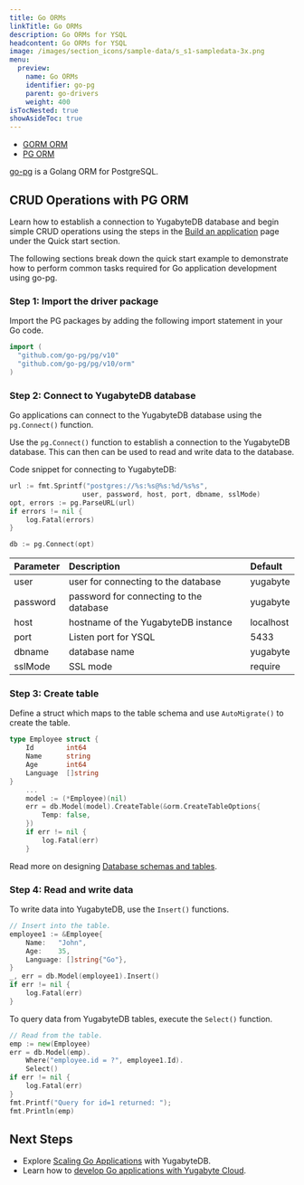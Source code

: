 ```yaml
---
title: Go ORMs
linkTitle: Go ORMs
description: Go ORMs for YSQL
headcontent: Go ORMs for YSQL
image: /images/section_icons/sample-data/s_s1-sampledata-3x.png
menu:
  preview:
    name: Go ORMs
    identifier: go-pg
    parent: go-drivers
    weight: 400
isTocNested: true
showAsideToc: true
---
```


<ul class="nav nav-tabs-alt nav-tabs-yb">

  <li >
    <a href="/preview/drivers-orms/go/gorm/" class="nav-link">
      <i class="icon-postgres" aria-hidden="true"></i>
      GORM ORM
    </a>
  </li>

  <li >
    <a href="/preview/drivers-orms/go/pg/" class="nav-link active">
      <i class="icon-postgres" aria-hidden="true"></i>
      PG ORM
    </a>
  </li>

</ul>

[go-pg](https://github.com/go-pg/pg) is a Golang ORM for PostgreSQL.

## CRUD Operations with PG ORM

Learn how to establish a connection to YugabyteDB database and begin simple CRUD operations using
the steps in the [Build an application](../../../quick-start/build-apps/go/ysql-pg) page under the
Quick start section.

The following sections break down the quick start example to demonstrate how to perform common tasks required for Go application development using go-pg.

### Step 1: Import the driver package

Import the PG packages by adding the following import statement in your Go code.

```go
import (
  "github.com/go-pg/pg/v10"
  "github.com/go-pg/pg/v10/orm"
)
```

### Step 2: Connect to YugabyteDB database

Go applications can connect to the YugabyteDB database using the `pg.Connect()` function.

Use the `pg.Connect()` function to establish a connection to the YugabyteDB database. This can then can be used to read and write data to the database.

Code snippet for connecting to YugabyteDB:

```go
url := fmt.Sprintf("postgres://%s:%s@%s:%d/%s%s",
                  user, password, host, port, dbname, sslMode)
opt, errors := pg.ParseURL(url)
if errors != nil {
    log.Fatal(errors)
}

db := pg.Connect(opt)
```

| Parameter | Description | Default |
| :---------- | :---------- | :------ |
| user | user for connecting to the database | yugabyte
| password | password for connecting to the database | yugabyte
| host  | hostname of the YugabyteDB instance | localhost
| port |  Listen port for YSQL | 5433
| dbname | database name | yugabyte
| sslMode | SSL mode | require

### Step 3: Create table

Define a struct which maps to the table schema and use `AutoMigrate()` to create the table.

```go
type Employee struct {
    Id        int64
    Name      string
    Age       int64
    Language  []string
}
    ...
    model := (*Employee)(nil)
    err = db.Model(model).CreateTable(&orm.CreateTableOptions{
        Temp: false,
    })
    if err != nil {
        log.Fatal(err)
    }
```

Read more on designing [Database schemas and tables](../../../explore/ysql-language-features/databases-schemas-tables/).

### Step 4: Read and write data

To write data into YugabyteDB, use the `Insert()` functions.

```go
// Insert into the table.
employee1 := &Employee{
    Name:   "John",
    Age:    35,
    Language: []string{"Go"},
}
_, err = db.Model(employee1).Insert()
if err != nil {
    log.Fatal(err)
}
```

To query data from YugabyteDB tables, execute the `Select()` function.

```go
// Read from the table.
emp := new(Employee)
err = db.Model(emp).
    Where("employee.id = ?", employee1.Id).
    Select()
if err != nil {
    log.Fatal(err)
}
fmt.Printf("Query for id=1 returned: ");
fmt.Println(emp)
```

## Next Steps

- Explore [Scaling Go Applications](/preview/explore/linear-scalability) with YugabyteDB.
- Learn how to [develop Go applications with Yugabyte Cloud](/preview/yugabyte-cloud/cloud-quickstart/cloud-build-apps/cloud-ysql-go/).